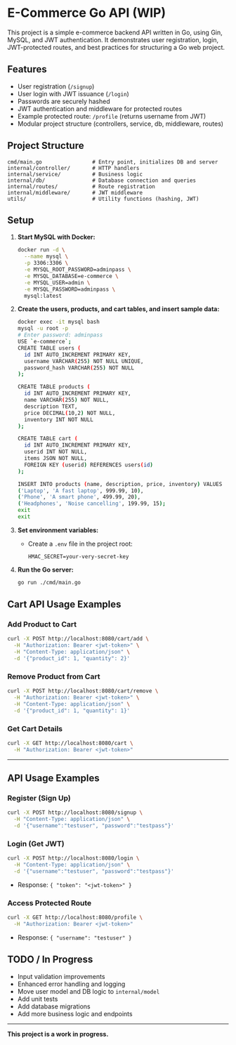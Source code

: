 # E-Commerce Go API (WIP)

This project is a simple e-commerce backend API written in Go, using Gin, MySQL, and JWT authentication. It demonstrates user registration, login, JWT-protected routes, and best practices for structuring a Go web project.

## Features
- User registration (`/signup`)
- User login with JWT issuance (`/login`)
- Passwords are securely hashed
- JWT authentication and middleware for protected routes
- Example protected route: `/profile` (returns username from JWT)
- Modular project structure (controllers, service, db, middleware, routes)

## Project Structure
```
cmd/main.go                # Entry point, initializes DB and server
internal/controller/       # HTTP handlers
internal/service/          # Business logic
internal/db/               # Database connection and queries
internal/routes/           # Route registration
internal/middleware/       # JWT middleware
utils/                     # Utility functions (hashing, JWT)
```

## Setup
1. **Start MySQL with Docker:**
   ```sh
   docker run -d \
     --name mysql \
     -p 3306:3306 \
     -e MYSQL_ROOT_PASSWORD=adminpass \
     -e MYSQL_DATABASE=e-commerce \
     -e MYSQL_USER=admin \
     -e MYSQL_PASSWORD=adminpass \
     mysql:latest
   ```
2. **Create the users, products, and cart tables, and insert sample data:**
   ```sh
   docker exec -it mysql bash
   mysql -u root -p
   # Enter password: adminpass
   USE `e-commerce`;
   CREATE TABLE users (
     id INT AUTO_INCREMENT PRIMARY KEY,
     username VARCHAR(255) NOT NULL UNIQUE,
     password_hash VARCHAR(255) NOT NULL
   );

   CREATE TABLE products (
     id INT AUTO_INCREMENT PRIMARY KEY,
     name VARCHAR(255) NOT NULL,
     description TEXT,
     price DECIMAL(10,2) NOT NULL,
     inventory INT NOT NULL
   );

   CREATE TABLE cart (
     id INT AUTO_INCREMENT PRIMARY KEY,
     userid INT NOT NULL,
     items JSON NOT NULL,
     FOREIGN KEY (userid) REFERENCES users(id)
   );

   INSERT INTO products (name, description, price, inventory) VALUES
   ('Laptop', 'A fast laptop', 999.99, 10),
   ('Phone', 'A smart phone', 499.99, 20),
   ('Headphones', 'Noise cancelling', 199.99, 15);
   exit
   exit
   ```
3. **Set environment variables:**
   - Create a `.env` file in the project root:
     ```
     HMAC_SECRET=your-very-secret-key
     ```

4. **Run the Go server:**
   ```sh
   go run ./cmd/main.go
   ```


## Cart API Usage Examples

### Add Product to Cart
```sh
curl -X POST http://localhost:8080/cart/add \
  -H "Authorization: Bearer <jwt-token>" \
  -H "Content-Type: application/json" \
  -d '{"product_id": 1, "quantity": 2}'
```

### Remove Product from Cart
```sh
curl -X POST http://localhost:8080/cart/remove \
  -H "Authorization: Bearer <jwt-token>" \
  -H "Content-Type: application/json" \
  -d '{"product_id": 1, "quantity": 1}'
```

### Get Cart Details
```sh
curl -X GET http://localhost:8080/cart \
  -H "Authorization: Bearer <jwt-token>"
```

---

## API Usage Examples

### Register (Sign Up)
```sh
curl -X POST http://localhost:8080/signup \
  -H "Content-Type: application/json" \
  -d '{"username":"testuser", "password":"testpass"}'
```

### Login (Get JWT)
```sh
curl -X POST http://localhost:8080/login \
  -H "Content-Type: application/json" \
  -d '{"username":"testuser", "password":"testpass"}'
```
- Response: `{ "token": "<jwt-token>" }`

### Access Protected Route
```sh
curl -X GET http://localhost:8080/profile \
  -H "Authorization: Bearer <jwt-token>"
```
- Response: `{ "username": "testuser" }`

## TODO / In Progress
- Input validation improvements
- Enhanced error handling and logging
- Move user model and DB logic to `internal/model`
- Add unit tests
- Add database migrations
- Add more business logic and endpoints

---

**This project is a work in progress.**
